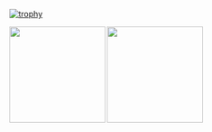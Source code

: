 
[![trophy](https://github-profile-trophy.vercel.app/?username=cabram&no-bg=true&theme=matrix)](https://github.com/ryo-ma/github-profile-trophy)

<a href="https://github.com/tocoteron">
  <img align="left" height="170px" src="https://github-readme-stats.vercel.app/api?username=cabram&count_private=true&show_icons=true&theme=chartreuse-dark" />
</a>
<a href="https://github.com/tocoteron">
  <img align="left" height="170px" src="https://github-readme-stats.vercel.app/api/top-langs/?username=cabram&layout=compact&theme=chartreuse-dark" />
</a>
